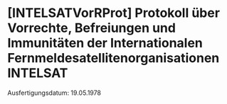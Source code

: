 # [INTELSATVorRProt] Protokoll über Vorrechte, Befreiungen und Immunitäten der Internationalen Fernmeldesatellitenorganisationen INTELSAT

Ausfertigungsdatum: 19.05.1978

 